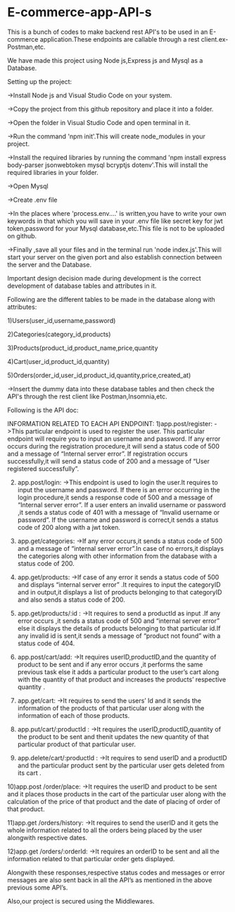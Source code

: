 # E-commerce-app-API-s
This is a bunch of codes to make backend rest API's to be used in an E-commerce application.These endpoints are callable through a rest client.ex-Postman,etc.


We have made this project using Node js,Express js and Mysql as a Database.


Setting up the project:


->Install Node js and Visual Studio Code on your system. 

->Copy the project from this github repository and place it into a folder.

->Open the folder in Visual Studio Code and open terminal in it.

->Run the command 'npm init'.This will create node_modules in your project.

->Install the required libraries by running the command 'npm install express body-parser
jsonwebtoken mysql bcryptjs dotenv'.This will install the required libraries in your folder.

->Open Mysql 

->Create .env file

->In the places where 'process.env....' is written,you have to write your own keywords in that which you will save in your .env file like secret key for jwt token,password for your Mysql database,etc.This file is not to be uploaded on github.

->Finally ,save all your files and in the terminal run 'node index.js'.This will start your server on the given port and also establish connection between the server and the Database.


Important design decision made during development is the correct development of database tables and attributes in it.

Following are the different tables to be made in the database along with attributes:

1)Users(user_id,username,password)

2)Categories(category_id,products)

3)Products(product_id,product_name,price,quantity

4)Cart(user_id,product_id,quantity)

5)Orders(order_id,user_id,product_id,quantity,price,created_at)



->Insert the dummy data into these database tables and then check the API's through the rest client like Postman,Insomnia,etc.



Following is the API doc:

INFORMATION RELATED TO EACH API ENDPOINT:
1)app.post/register:
->This particular endpoint is used to register the user.
This particular endpoint will require you to input an username and password.
If any error occurs during the registration procedure,it will send a status code of 500 and a message of “Internal server error”.
If registration occurs successfully,it will send a status code of 200 and a message of “User registered successfully”.

2) app.post/login:
->This endpoint is used to login the user.It requires to input the username and password. If there is an error occurring in the login procedure,it sends a response code of 500 and a message of “Internal server error”.
If a user enters an invalid username or password ,it sends  a status code of 401 with a message of “Invalid username or password”. 
If the username and password is correct,it sends a status code of 200 along with a jwt token.

3) app.get/categories:
->If any error occurs,it sends a status code of 500 and a message of “internal server error”.In case of no errors,it displays the categories along with other information from the database with a status code of 200.

4) app.get/products:
->If case of any error it sends a status code of 500 and displays “internal server error” .It requires to input the categoryID and in output,it displays a list of products belonging to that categoryID and also sends a status code of 200.

5) app.get/products/:id  :
->It requires to send a productId as input .If any error occurs ,it sends a status code of 500 and “internal server error” else it displays the details of products belonging to that particular id.If any invalid id is sent,it sends a message of “product not found” with a status code of 404.

6) app.post/cart/add:
->It requires userID,productID,and the quantity of product to be sent and if any error occurs ,it performs the same previous task else it adds a particular product to the user’s cart along with the quantity of that product and increases the products’ respective quantity .

 7) app.get/cart:
->It requires to send the users’ Id and it sends the information of the products of that particular user along with the information of each of those products.

8) app.put/cart/:productId  :
->It requires the userID,productID,quantity of the product to be sent and thenit updates the new quantity of that particular product of that particular user.

9) app.delete/cart/:productId  :
->It requires to send userID and a productID and the particular product sent by the particular user gets deleted from its cart .

10)app.post /order/place:
->It requires the userID and product to be sent and it places those products in the cart of the particular user along with the calculation of the price of that product and the date of placing of order of that product.

11)app.get /orders/history:
->It requires to send the userID and it gets the whole information related to all the orders being placed by the user alongwith respective dates.

12)app.get /orders/:orderId:
->It requires an orderID to be sent and all the information related to that particular order gets displayed.


Alongwith these responses,respective status codes and messages or error messages are also sent back in all the API’s as mentioned in the above previous some API’s.



Also,our project is secured using the Middlewares.



